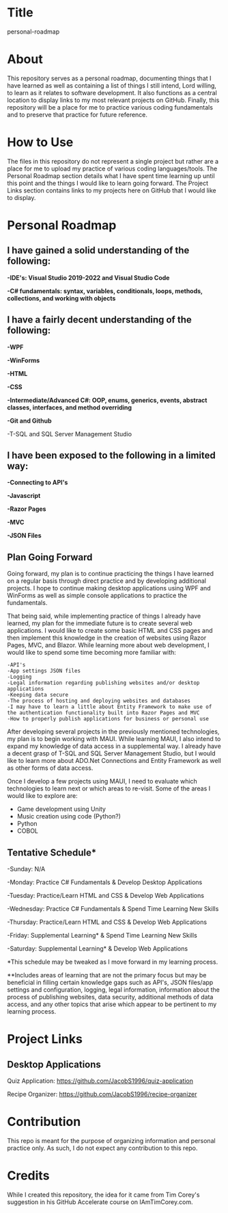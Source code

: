 # Title
personal-roadmap

# About

This repository serves as a personal roadmap, documenting things that I have learned as well as containing a list of things I still intend, Lord willing, to learn as it relates to software development. It also functions as a central location to display links to my most relevant projects on GitHub. Finally, this repository will be a place for me to practice various coding fundamentals and to preserve that practice for future reference. 

# How to Use

The files in this repository do not represent a single project but rather are a place for me to upload my practice of various coding languages/tools. The Personal Roadmap section details what I have spent time learning up until this point and the things I would like to learn going forward. The Project Links section contains links to my projects here on GitHub that I would like to display. 

# Personal Roadmap

<h2>I have gained a solid understanding of the following:</h2>

  <strong>-IDE's: Visual Studio 2019-2022 and Visual Studio Code
  
  -C# fundamentals: syntax, variables, conditionals, loops, methods, collections, and working with objects </strong>

<h2>I have a fairly decent understanding of the following:</h2>
  
  <strong>-WPF
  
  -WinForms
  
  -HTML
  
  -CSS
  
  -Intermediate/Advanced C#: OOP, enums, generics, events, abstract classes, interfaces, and method overriding

  -Git and Github </strong>

  -T-SQL and SQL Server Management Studio

  <h2>I have been exposed to the following in a limited way:</h2>
  <strong>
  -Connecting to API's

  -Javascript

  -Razor Pages

  -MVC

  -JSON Files

  </strong>

  <h2>Plan Going Forward</h2>

  Going forward, my plan is to continue practicing the things I have learned on a regular basis through direct practice and by developing additional projects. I hope to continue making desktop applications using WPF and WinForms as well as simple console applications to practice the fundamentals. 

  That being said, while implementing practice of things I already have learned, my plan for the immediate future is to create several web applications. I would like to create some basic HTML and CSS pages and then implement this knowledge in the creation of websites using Razor Pages, MVC, and Blazor. While learning more about web development, I would like to spend some time becoming more familiar with:

    -API's
    -App settings JSON files
    -Logging
    -Legal information regarding publishing websites and/or desktop applications
    -Keeping data secure
    -The process of hosting and deploying websites and databases
    -I may have to learn a little about Entity Framework to make use of the authentication functionality built into Razor Pages and MVC
    -How to properly publish applications for business or personal use
  
  After developing several projects in the previously mentioned technologies, my plan is to begin working with MAUI. While learning MAUI, I also intend to expand my knowledge of data access in a supplemental way. I already have a decent grasp of T-SQL and SQL Server Management Studio, but I would like to learn more about ADO.Net Connections and Entity Framework as well as other forms of data access. 

  Once I develop a few projects using MAUI, I need to evaluate which technologies to learn next or which areas to re-visit. Some of the areas I would like to explore are:
  
  - Game development using Unity
  - Music creation using code (Python?)
  - Python
  - COBOL
    
  <h2>Tentative Schedule*</h2>

  -Sunday: N/A
  
  -Monday: Practice C# Fundamentals & Develop Desktop Applications 
  
  -Tuesday: Practice/Learn HTML and CSS & Develop Web Applications
  
  -Wednesday: Practice C# Fundamentals & Spend Time Learning New Skills
  
  -Thursday: Practice/Learn HTML and CSS & Develop Web Applications
  
  -Friday: Supplemental Learning* & Spend Time Learning New Skills
  
  -Saturday: Supplemental Learning* & Develop Web Applications

  *This schedule may be tweaked as I move forward in my learning process. 

  **Includes areas of learning that are not the primary focus but may be beneficial in filling certain knowledge gaps such as API's, JSON files/app settings and configuration, logging, legal information, 
  information about the process of publishing websites, data security, additional methods of data access, and any other topics that arise which appear to be pertinent to my learning process. 
  

# Project Links

<h2>Desktop Applications</h2>

Quiz Application: https://github.com/JacobS1996/quiz-application

Recipe Organizer: https://github.com/JacobS1996/recipe-organizer

# Contribution

This repo is meant for the purpose of organizing information and personal practice only. As such, I do not expect any contribution to this repo. 

# Credits

While I created this repository, the idea for it came from Tim Corey's suggestion in his GitHub Accelerate course on IAmTimCorey.com. 

